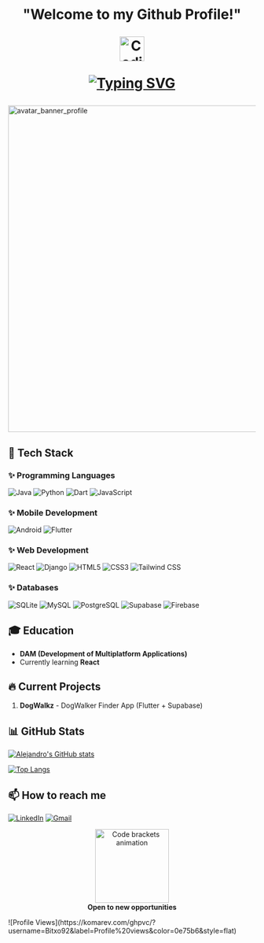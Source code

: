 <h1 align="center"> "Welcome to my Github Profile!"<p align="center">
  <img src="https://media.giphy.com/media/QssGEmpkyEOhBCb7e1/giphy.gif" width="50" alt="Coding terminal animation">
</p>
<p align="center">
  <a href="https://git.io/typing-svg"><img src="https://readme-typing-svg.herokuapp.com?font=Fira+Code&pause=1000&color=20C20E&center=true&width=435&lines=Frontend+Developer;Backend+Developer;Web+Developer;Mobile+Developer" alt="Typing SVG" /></a>
</p></h1>

<img width="1640" height="664" alt="avatar_banner_profile" src="https://github.com/user-attachments/assets/3fcd41c6-53ec-494c-8d43-7a4d1e084973" />



## 🚀 Tech Stack

### ✨ Programming Languages
![Java](https://img.shields.io/badge/Java-ED8B00?style=for-the-badge&logo=openjdk&logoColor=white) 
![Python](https://img.shields.io/badge/Python-3776AB?style=for-the-badge&logo=python&logoColor=white) 
![Dart](https://img.shields.io/badge/Dart-0175C2?style=for-the-badge&logo=dart&logoColor=white)
![JavaScript](https://img.shields.io/badge/JavaScript-F7DF1E?style=for-the-badge&logo=javascript&logoColor=black)

### ✨ Mobile Development
![Android](https://img.shields.io/badge/Android-3DDC84?style=for-the-badge&logo=android&logoColor=white) 
![Flutter](https://img.shields.io/badge/Flutter-02569B?style=for-the-badge&logo=flutter&logoColor=white) 

### ✨ Web Development
![React](https://img.shields.io/badge/React-61DAFB?style=for-the-badge&logo=react&logoColor=black) 
![Django](https://img.shields.io/badge/Django-092E20?style=for-the-badge&logo=django&logoColor=white) 
![HTML5](https://img.shields.io/badge/HTML5-E34F26?style=for-the-badge&logo=html5&logoColor=white) 
![CSS3](https://img.shields.io/badge/CSS3-1572B6?style=for-the-badge&logo=css3&logoColor=white) 
![Tailwind CSS](https://img.shields.io/badge/Tailwind_CSS-06B6D4?style=for-the-badge&logo=tailwind-css&logoColor=white) 

### ✨ Databases
![SQLite](https://img.shields.io/badge/SQLite-07405E?style=for-the-badge&logo=sqlite&logoColor=white) 
![MySQL](https://img.shields.io/badge/MySQL-4479A1?style=for-the-badge&logo=mysql&logoColor=white) 
![PostgreSQL](https://img.shields.io/badge/PostgreSQL-316192?style=for-the-badge&logo=postgresql&logoColor=white) 
![Supabase](https://img.shields.io/badge/Supabase-3ECF8E?style=for-the-badge&logo=supabase&logoColor=white) 
![Firebase](https://img.shields.io/badge/Firebase-FFCA28?style=for-the-badge&logo=firebase&logoColor=black) 


## 🎓 Education
- **DAM (Development of Multiplatform Applications)**
- Currently learning **React**

## 🔥 Current Projects
1. **DogWalkz** - DogWalker Finder App (Flutter + Supabase)

## 📊 GitHub Stats
[![Alejandro's GitHub stats](https://github-readme-stats.vercel.app/api?username=Bitxo92&show_icons=true&theme=radical&title_color=FFD700&text_color=FFFFFF&icon_color=00FFFF&bg_color=000000)](https://github.com/Bitxo92)

[![Top Langs](https://github-readme-stats.vercel.app/api/top-langs/?username=Bitxo92&layout=compact&theme=radical&title_color=FFD700&text_color=FFFFFF&icon_color=00FFFF&bg_color=000000)](https://github.com/Bitxo92)



## 📫 How to reach me
[![LinkedIn](https://img.shields.io/badge/LinkedIn-0077B5?style=for-the-badge&logo=linkedin&logoColor=white)](https://www.linkedin.com/in/alejandro-m-pati%C3%B1o-garcia-41b000309/)
[![Gmail](https://img.shields.io/badge/Gmail-D14836?style=for-the-badge&logo=gmail&logoColor=white)](mailto:alexpatino1992@gmail.com)

<p align="center">
  <img src="https://media.giphy.com/media/RbDKaczqWovIugyJmW/giphy.gif" width="150" alt="Code brackets animation">
  <br>
  <strong>Open to new opportunities</strong>
</p>
![Profile Views](https://komarev.com/ghpvc/?username=Bitxo92&label=Profile%20views&color=0e75b6&style=flat)
